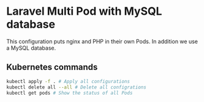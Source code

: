 # Laravel Multi Pod with MySQL database

This configuration puts nginx and PHP in their own Pods.
In addition we use a MySQL database.

## Kubernetes commands

```bash
kubectl apply -f . # Apply all configurations
kubectl delete all --all # Delete all configrations
kubectl get pods # Show the status of all Pods
```